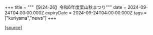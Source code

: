 +++
title = """【9/24-26】令和6年度栗山秋まつり"""
date = 2024-09-24T04:00:00.000Z
expiryDate = 2024-09-24T04:00:00.000Z
tags = ["kuriyama","news"]
+++


[[source]](https://www.town.kuriyama.hokkaido.jp/soshiki/53/28578.html)
